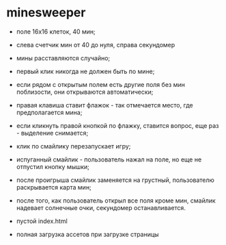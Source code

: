 # minesweeper

- поле 16x16 клеток, 40 мин;
- слева счетчик мин от 40 до нуля, справа секундомер
- мины расставляются случайно;
- первый клик никогда не должен быть по мине;
- если рядом с открытым полем есть другие поля без мин поблизости, они открываются автоматически;
- правая клавиша ставит флажок - так отмечается место, где предполагается мина;
- если кликнуть правой кнопкой по флажку, ставится вопрос, еще раз - выделение снимается;
- клик по смайлику перезапускает игру;
- испуганный смайлик - пользователь нажал на поле, но еще не отпустил кнопку мышки;
- после проигрыша смайлик заменяется на грустный, пользователю раскрывается карта мин;
- после того, как пользователь открыл все поля кроме мин, смайлик надевает солнечные очки, секундомер останавливается.

- пустой index.html
- полная загрузка ассетов при загрузке страницы
